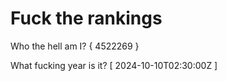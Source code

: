# Fuck the rankings

Who the hell am I?
{ 4522269 }

What fucking year is it?
[ 2024-10-10T02:30:00Z ]
